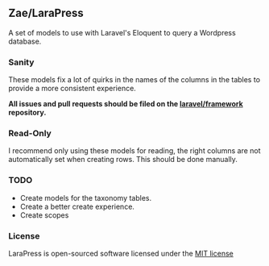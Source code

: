## Zae/LaraPress

A set of models to use with Laravel's Eloquent to query a Wordpress database.

### Sanity

These models fix a lot of quirks in the names of the columns in the tables to provide a more consistent experience.

**All issues and pull requests should be filed on the [laravel/framework](http://github.com/laravel/framework) repository.**

### Read-Only

I recommend only using these models for reading, the right columns are not automatically set when creating rows.
This should be done manually.

### TODO

+ Create models for the taxonomy tables.
+ Create a better create experience.
+ Create scopes

### License

LaraPress is open-sourced software licensed under the [MIT license](http://opensource.org/licenses/MIT)
